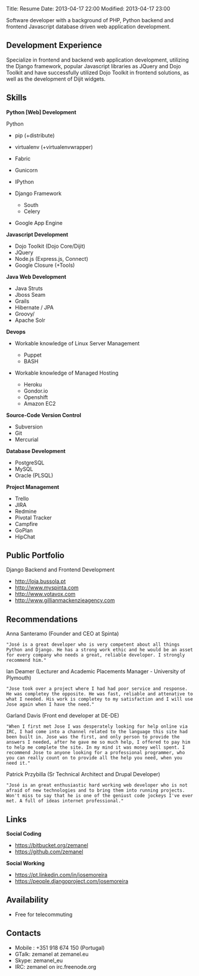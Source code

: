 Title: Resume
Date: 2013-04-17 22:00
Modified: 2013-04-17 23:00

Software developer with a background of PHP, Python backend and frontend Javascript database driven web application development.

Development Experience
----------------------

Specialize in frontend and backend web application development, utilizing the Django framework, popular Javascript libraries as JQuery and Dojo Toolkit and have successfully utilized Dojo Toolkit in frontend solutions, as well as the development of Dijit widgets.

Skills
------

**Python [Web] Development**

Python
   - pip (+distribute)
   - virtualenv (+virtualenvwrapper)
   - Fabric
   - Gunicorn
   - IPython

- Django Framework
   - South
   - Celery

- Google App Engine

**Javascript Development**

- Dojo Toolkit (Dojo Core/Dijit)
- JQuery
- Node.js (Express.js, Connect)
- Google Closure (+Tools)

**Java Web Development**

- Java Struts
- Jboss Seam
- Grails
- Hibernate / JPA
- Groovy/
- Apache Solr

**Devops**

- Workable knowledge of Linux Server Management
    * Puppet
    * BASH

- Workable knowledge of Managed Hosting
    * Heroku
    * Gondor.io
    * Openshift
    * Amazon EC2

**Source-Code Version Control**

- Subversion
- Git
- Mercurial

**Database Development**

- PostgreSQL
- MySQL
- Oracle (PLSQL)

**Project Management**

- Trello
- JIRA
- Redmine
- Pivotal Tracker
- Campfire
- GoPlan
- HipChat


Public Portfolio
----------------

Django Backend and Frontend Development

* http://loja.bussola.pt
* http://www.myspinta.com
* http://www.votavox.com
* http://www.gillianmackenzieagency.com

Recommendations
---------------

Anna Santeramo (Founder and CEO at Spinta)

    "José is a great developer who is very competent about all things Python and Django. He has a strong work ethic and he would be an asset for every company who needs a great, reliable developer. I strongly recommend him."


Ian Deamer (Lecturer and Academic Placements Manager - University of Plymouth)

	"Jose took over a project where I had had poor service and response. He was completey the opposite. He was fast, reliable and attenative to what I needed. His work is completey to my satisfaction and I will use Jose again when I have the need."


Garland Davis (Front end developer at DE-DE)

	"When I first met Jose I was desperately looking for help online via IRC, I had come into a channel related to the language this site had been built in. Jose was the first, and only person to provide the answers I needed, after he gave me so much help, I offered to pay him to help me complete the site. In my mind it was money well spent. I recommend Jose to anyone looking for a professional programmer, who you can really count on to provide all the help you need, when you need it."


Patrick Przybilla (Sr Technical Architect and Drupal Developer)

    "José is an great enthusiastic hard working web developer who is not afraid of new technologies and to bring them into running projects. Won't miss to say that he is one of the geniust code jockeys I've ever met. A full of ideas internet professional."

Links
-----

**Social Coding**

* https://bitbucket.org/zemanel
* https://github.com/zemanel

**Social Working**

* https://pt.linkedin.com/in/josemoreira
* https://people.djangoproject.com/josemoreira


Availability
------------

* Free for telecommuting

Contacts
--------

* Mobile : +351 918 674 150 (Portugal)
* GTalk: zemanel at zemanel.eu
* Skype: zemanel_eu
* IRC: zemanel on irc.freenode.org
